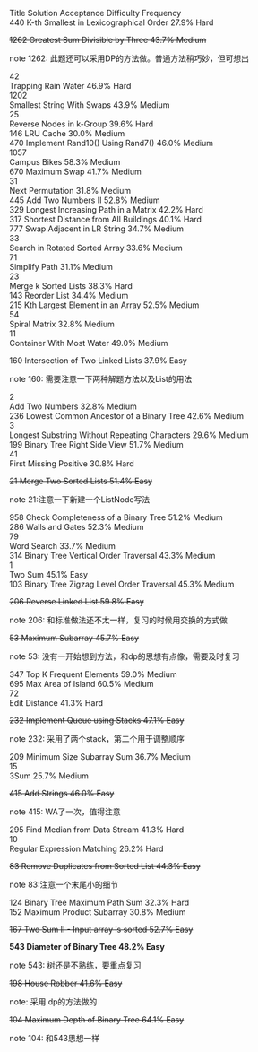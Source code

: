 Title	Solution	Acceptance	Difficulty	Frequency  
440	
K-th Smallest in Lexicographical Order    		27.9%	Hard

	
~~1262 Greatest Sum Divisible by Three    		43.7%	Medium~~

note 1262: 此题还可以采用DP的方法做。普通方法稍巧妙，但可想出

42	
Trapping Rain Water    		46.9%	Hard	
1202	
Smallest String With Swaps    		43.9%	Medium	
25	
Reverse Nodes in k-Group    		39.6%	Hard	
146	
LRU Cache    		30.0%	Medium	
470	
Implement Rand10() Using Rand7()    		46.0%	Medium	
1057	
Campus Bikes    		58.3%	Medium	
670	
Maximum Swap    		41.7%	Medium	
31	
Next Permutation    		31.8%	Medium	
445	
Add Two Numbers II    		52.8%	Medium	
329	
Longest Increasing Path in a Matrix    		42.2%	Hard	
317	
Shortest Distance from All Buildings    		40.1%	Hard	
777	
Swap Adjacent in LR String    		34.7%	Medium	
33	
Search in Rotated Sorted Array    		33.6%	Medium	
71	
Simplify Path     		31.1%	Medium	
23	
Merge k Sorted Lists    		38.3%	Hard	
143	
Reorder List    		34.4%	Medium	
215	
Kth Largest Element in an Array    		52.5%	Medium	
54	
Spiral Matrix    		32.8%	Medium	
11	
Container With Most Water    		49.0%	Medium	


 ~~160	Intersection of Two Linked Lists    37.9%	Easy~~

 note 160: 需要注意一下两种解题方法以及List的用法

2	
Add Two Numbers    		32.8%	Medium	
236	
Lowest Common Ancestor of a Binary Tree     		42.6%	Medium	
3	
Longest Substring Without Repeating Characters    		29.6%	Medium	
199	
Binary Tree Right Side View    		51.7%	Medium	
41	
First Missing Positive    		30.8%	Hard	

	
 ~~21   Merge Two Sorted Lists    		51.4%	Easy~~	

 note 21:注意一下新建一个ListNode写法

958	
Check Completeness of a Binary Tree    		51.2%	Medium	
286	
Walls and Gates    		52.3%	Medium	
79	
Word Search    		33.7%	Medium	
314	
Binary Tree Vertical Order Traversal    		43.3%	Medium	
1	
Two Sum    		45.1%	Easy	
103	
Binary Tree Zigzag Level Order Traversal    		45.3%	Medium	
	
~~206  Reverse Linked List    		59.8%	Easy~~

note 206: 和标准做法还不太一样，复习的时候用交换的方式做

	
~~53     Maximum Subarray    		45.7%	Easy~~

note 53: 没有一开始想到方法，和dp的思想有点像，需要及时复习	

347	
Top K Frequent Elements    		59.0%	Medium	
695	
Max Area of Island    		60.5%	Medium	
72	
Edit Distance    		41.3%	Hard	

~~232	 Implement Queue using Stacks    		47.1%	Easy~~

note 232: 采用了两个stack，第二个用于调整顺序

209	
Minimum Size Subarray Sum    		36.7%	Medium	
15	
3Sum    		25.7%	Medium	
	
~~415	Add Strings    		46.0%	Easy~~

note 415: WA了一次，值得注意

295	
Find Median from Data Stream    		41.3%	Hard	
10	
Regular Expression Matching    		26.2%	Hard	
	
~~83 Remove Duplicates from Sorted List    		44.3%	Easy~~

note 83:注意一个末尾小的细节

124	
Binary Tree Maximum Path Sum    		32.3%	Hard	
152	
Maximum Product Subarray    		30.8%	Medium	

	
~~167 Two Sum II - Input array is sorted    		52.7%	Easy~~


**543	 Diameter of Binary Tree     		48.2%	Easy**	

note 543: 树还是不熟练，要重点复习

~~198	 House Robber    		41.6%	Easy~~

note: 采用 dp的方法做的	

~~104	 Maximum Depth of Binary Tree    		64.1%	Easy~~	

note 104: 和543思想一样
